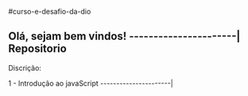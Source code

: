 #curso-e-desafio-da-dio

Olá, sejam bem vindos!
----------------------|
Repositorio 
----------------------
Discrição:

1 - Introdução ao javaScript
----------------------|

